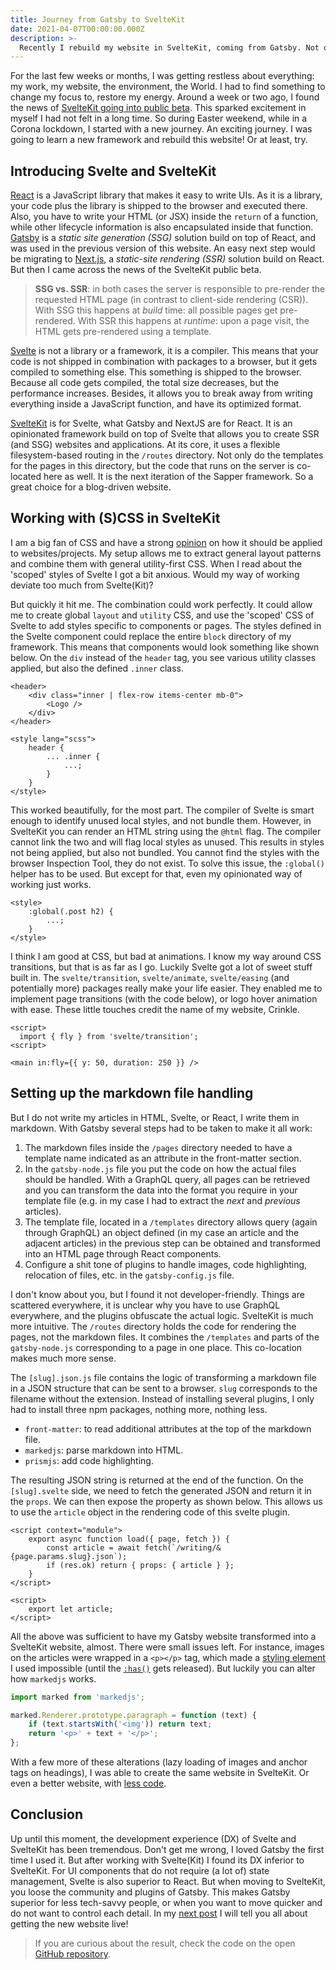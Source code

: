 ```yaml
---
title: Journey from Gatsby to SvelteKit
date: 2021-04-07T00:00:00.000Z
description: >-
  Recently I rebuild my website in SvelteKit, coming from Gatsby. Not only did I had to learn a new framework/format, I also jumped the gun and moved from a stable environment to a public beta!
---
```


For the last few weeks or months, I was getting restless about everything: my work, my website, the environment, the World. I had to find something to change my focus to, restore my energy. Around a week or two ago, I found the news of [SvelteKit going into public beta](https://svelte.dev/blog/sveltekit-beta). This sparked excitement in myself I had not felt in a long time. So during Easter weekend, while in a Corona lockdown, I started with a new journey. An exciting journey. I was going to learn a new framework and rebuild this website! Or at least, try.

## Introducing Svelte and SvelteKit

[React](https://reactjs.org) is a JavaScript library that makes it easy to write UIs. As it is a library, your code plus the library is shipped to the browser and executed there. Also, you have to write your HTML (or JSX) inside the `return` of a function, while other lifecycle information is also encapsulated inside that function. [Gatsby](https://www.gatsbyjs.com/) is a _static site generation (SSG)_ solution build on top of React, and was used in the previous version of this website. An easy next step would be migrating to [Next.js](https://nextjs.org/), a _static-site rendering (SSR)_ solution build on React. But then I came across the news of the SvelteKit public beta.

> **SSG vs. SSR**: in both cases the server is responsible to pre-render the requested HTML page (in contrast to client-side rendering (CSR)). With SSG this happens at _build_ time: all possible pages get pre-rendered. With SSR this happens at _runtime_: upon a page visit, the HTML gets pre-rendered using a template.

[Svelte](https://svelte.dev/) is not a library or a framework, it is a compiler. This means that your code is not shipped in combination with packages to a browser, but it gets compiled to something else. This something is shipped to the browser. Because all code gets compiled, the total size decreases, but the performance increases. Besides, it allows you to break away from writing everything inside a JavaScript function, and have its optimized format.

[SvelteKit](https://kit.svelte.dev/) is for Svelte, what Gatsby and NextJS are for React. It is an opinionated framework build on top of Svelte that allows you to create SSR (and SSG) websites and applications. At its core, it uses a flexible filesystem-based routing in the `/routes` directory. Not only do the templates for the pages in this directory, but the code that runs on the server is co-located here as well. It is the next iteration of the Sapper framework. So a great choice for a blog-driven website.

## Working with (S)CSS in SvelteKit

I am a big fan of CSS and have a strong [opinion](https://github.com/crinklesio/feo-css) on how it should be applied to websites/projects. My setup allows me to extract general layout patterns and combine them with general utility-first CSS. When I read about the 'scoped' styles of Svelte I got a bit anxious. Would my way of working deviate too much from Svelte(Kit)?

But quickly it hit me. The combination could work perfectly. It could allow me to create global `layout` and `utility` CSS, and use the 'scoped' CSS of Svelte to add styles specific to components or pages. The styles defined in the Svelte component could replace the entire `block` directory of my framework. This means that components would look something like shown below. On the `div` instead of the `header` tag, you see various utility classes applied, but also the defined `.inner` class.

```svelte
<header>
	<div class="inner | flex-row items-center mb-0">
		<Logo />
	</div>
</header>

<style lang="scss">
	header {
		... .inner {
			...;
		}
	}
</style>
```

This worked beautifully, for the most part. The compiler of Svelte is smart enough to identify unused local styles, and not bundle them. However, in SvelteKit you can render an HTML string using the `@html` flag. The compiler cannot link the two and will flag local styles as unused. This results in styles not being applied, but also not bundled. You cannot find the styles with the browser Inspection Tool, they do not exist. To solve this issue, the `:global()` helper has to be used. But except for that, even my opinionated way of working just works.

```svelte
<style>
	:global(.post h2) {
		...;
	}
</style>
```

I think I am good at CSS, but bad at animations. I know my way around CSS transitions, but that is as far as I go. Luckily Svelte got a lot of sweet stuff built in. The `svelte/transition`, `svelte/animate`, `svelte/easing` (and potentially more) packages really make your life easier. They enabled me to implement page transitions (with the code below), or logo hover animation with ease. These little touches credit the name of my website, Crinkle.

```svelte
<script>
  import { fly } from 'svelte/transition';
<script>

<main in:fly={{ y: 50, duration: 250 }} />
```

## Setting up the markdown file handling

But I do not write my articles in HTML, Svelte, or React, I write them in markdown. With Gatsby several steps had to be taken to make it all work:

1. The markdown files inside the `/pages` directory needed to have a template name indicated as an attribute in the front-matter section.
2. In the `gatsby-node.js` file you put the code on how the actual files should be handled. With a GraphQL query, all pages can be retrieved and you can transform the data into the format you require in your template file (e.g. in my case I had to extract the _next_ and _previous_ articles).
3. The template file, located in a `/templates` directory allows query (again through GraphQL) an object defined (in my case an article and the adjacent articles) in the previous step can be obtained and transformed into an HTML page through React components.
4. Configure a shit tone of plugins to handle images, code highlighting, relocation of files, etc. in the `gatsby-config.js` file.

I don't know about you, but I found it not developer-friendly. Things are scattered everywhere, it is unclear why you have to use GraphQL everywhere, and the plugins obfuscate the actual logic. SvelteKit is much more intuitive. The `/routes` directory holds the code for rendering the pages, not the markdown files. It combines the `/templates` and parts of the `gatsby-node.js` corresponding to a page in one place. This co-location makes much more sense.

The `[slug].json.js` file contains the logic of transforming a markdown file in a JSON structure that can be sent to a browser. `slug` corresponds to the filename without the extension. Instead of installing several plugins, I only had to install three npm packages, nothing more, nothing less.

- `front-matter`: to read additional attributes at the top of the markdown file.
- `markedjs`: parse markdown into HTML.
- `prismjs`: add code highlighting.

The resulting JSON string is returned at the end of the function. On the `[slug].svelte` side, we need to fetch the generated JSON and return it in the `props`. We can then expose the property as shown below. This allows us to use the `article` object in the rendering code of this svelte plugin.

```svelte
<script context="module">
	export async function load({ page, fetch }) {
		const article = await fetch(`/writing/&{page.params.slug}.json`);
		if (res.ok) return { props: { article } };
	}
</script>

<script>
	export let article;
</script>
```

All the above was sufficient to have my Gatsby website transformed into a SvelteKit website, almost. There were small issues left. For instance, images on the articles were wrapped in a `<p></p>` tag, which made a [styling element](/writing/css-layout-patterns#dynamic-centered-layout) I used impossible (until the [`:has()`](https://drafts.csswg.org/selectors-4/#relational) gets released). But luckily you can alter how `markedjs` works.

```js
import marked from 'markedjs';

marked.Renderer.prototype.paragraph = function (text) {
	if (text.startsWith('<img')) return text;
	return '<p>' + text + '</p>';
};
```

With a few more of these alterations (lazy loading of images and anchor tags on headings), I was able to create the same website in SvelteKit. Or even a better website, with [less code](https://drafts.csswg.org/selectors-4/#relational).

## Conclusion

Up until this moment, the development experience (DX) of Svelte and SvelteKit has been tremendous. Don't get me wrong, I loved Gatsby the first time I used it. But after working with Svelte(Kit) I found its DX inferior to SvelteKit. For UI components that do not require (a lot of) state management, Svelte is also superior to React. But when moving to SvelteKit, you loose the community and plugins of Gatsby. This makes Gatsby superior for less tech-savvy people, or when you want to move quicker and do not want to control each detail. In my [next post](/writing/journey-from-gatsby-to-sveltekit-deployment) I will tell you all about getting the new website live!

> If you are curious about the result, check the code on the open [GitHub repository](https://github.com/crinklesio/crinkles.io).
